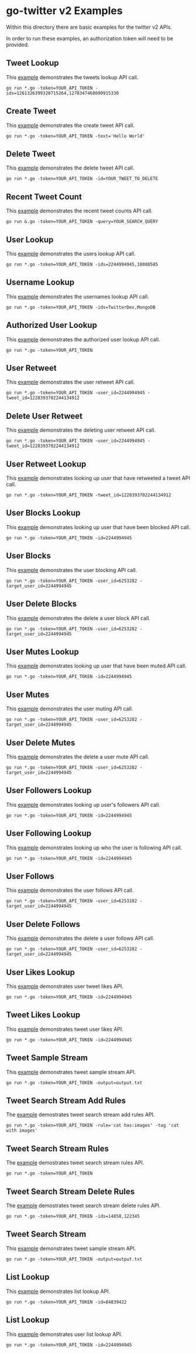# go-twitter v2 Examples
Within this directory there are basic examples for the twitter v2 APIs.

In order to run these examples, an authorization token will need to be provided.

## Tweet Lookup
This [example](./tweet-lookup) demonstrates the tweets lookup API call. 

```
go run *.go -token=YOUR_API_TOKEN -ids=1261326399320715264,1278347468690915330
```

## Create Tweet
This [example](./tweet-create) demonstrates the create tweet API call. 

```
go run *.go -token=YOUR_API_TOKEN -text='Hello World'
```

## Delete Tweet
This [example](./tweet-delete) demonstrates the delete tweet API call. 

```
go run *.go -token=YOUR_API_TOKEN -id=YOUR_TWEET_TO_DELETE
```

## Recent Tweet Count
This [example](./tweet-recent-counts) demonstrates the recent tweet counts API call.
```
go run &.go -token=YOUR_API_TOKEN -query=YOUR_SEARCH_QUERY
```

## User Lookup
This [example](./user-lookup) demonstrates the users lookup API call.

```
go run *.go -token=YOUR_API_TOKEN -ids=2244994945,18080585
```

## Username Lookup
This [example](./username-lookup) demonstrates the usernames lookup API call.

```
go run *.go -token=YOUR_API_TOKEN -ids=TwitterDev,MongoDB
```

## Authorized User Lookup
This [example](./auth-user-lookup) demonstrates the authorized user lookup API call.

```
go run *.go -token=YOUR_API_TOKEN
```

## User Retweet
This [example](./user-retweet) demonstrates the user retweet API call.

```
go run *.go -token=YOUR_API_TOKEN -user_id=2244994945 -tweet_id=1228393702244134912
```

## Delete User Retweet
This [example](./user-delete-retweet) demonstrates the deleting user retweet API call.

```
go run *.go -token=YOUR_API_TOKEN -user_id=2244994945 -tweet_id=1228393702244134912
```

## User Retweet Lookup
This [example](./user-retweet-lookup) demonstrates looking up user that have retweeted a tweet API call.

```
go run *.go -token=YOUR_API_TOKEN -tweet_id=1228393702244134912
```

## User Blocks Lookup
This [example](./user-blocks-lookup) demonstrates looking up user that have been blocked API call.

```
go run *.go -token=YOUR_API_TOKEN -id=2244994945
```
## User Blocks
This [example](./user-blocks) demonstrates the user blocking API call.

```
go run *.go -token=YOUR_API_TOKEN -user_id=6253282 -target_user_id=2244994945
```

## User Delete Blocks
This [example](./user-delete-blocks) demonstrates the delete a user block API call.

```
go run *.go -token=YOUR_API_TOKEN -user_id=6253282 -target_user_id=2244994945
```

## User Mutes Lookup
This [example](./user-mutes-lookup) demonstrates looking up user that have been muted API call.

```
go run *.go -token=YOUR_API_TOKEN -id=2244994945
```
## User Mutes
This [example](./user-mutes) demonstrates the user muting API call.

```
go run *.go -token=YOUR_API_TOKEN -user_id=6253282 -target_user_id=2244994945
```

## User Delete Mutes
This [example](./user-delete-mutes) demonstrates the delete a user mute API call.

```
go run *.go -token=YOUR_API_TOKEN -user_id=6253282 -target_user_id=2244994945
```

## User Followers Lookup
This [example](./user-followers-lookup) demonstrates looking up user's followers API call.

```
go run *.go -token=YOUR_API_TOKEN -id=2244994945
```

## User Following Lookup
This [example](./user-following-lookup) demonstrates looking up who the user is following API call.

```
go run *.go -token=YOUR_API_TOKEN -id=2244994945
```

## User Follows
This [example](./user-follows) demonstrates the user follows API call.

```
go run *.go -token=YOUR_API_TOKEN -user_id=6253282 -target_user_id=2244994945
```

## User Delete Follows
This [example](./user-delete-follows) demonstrates the delete a user follows API call.

```
go run *.go -token=YOUR_API_TOKEN -user_id=6253282 -target_user_id=2244994945
```

## User Likes Lookup
This [example](./user-like-lookup) demonstrates user tweet likes API.

```
go run *.go -token=YOUR_API_TOKEN -id=2244994945
```

## Tweet Likes Lookup
This [example](./tweet-like-lookup) demonstrates tweet user likes API.

```
go run *.go -token=YOUR_API_TOKEN -id=2244994945
```

## Tweet Sample Stream
This [example](./tweet-sample-stream) demonstrates tweet sample stream API.

```
go run *.go -token=YOUR_API_TOKEN -output=output.txt
```

## Tweet Search Stream Add Rules
The [example](./tweet-search-stream-add-rule) demostrates tweet search stream add rules API.

```
go run *.go -token=YOUR_API_TOKEN -rule='cat has:images' -tag 'cat with images'
```

## Tweet Search Stream Rules
The [example](./tweet-search-stream-rules) demostrates tweet search stream rules API.

```
go run *.go -token=YOUR_API_TOKEN
```

## Tweet Search Stream Delete Rules
The [example](./tweet-search-stream-delete-rule) demostrates tweet search stream delete rules API.

```
go run *.go -token=YOUR_API_TOKEN -ids=14858,122345
```

## Tweet Search Stream
This [example](./tweet-search-stream) demonstrates tweet sample stream API.

```
go run *.go -token=YOUR_API_TOKEN -output=output.txt
```

## List Lookup
This [example](./list-lookup) demonstrates list lookup API.

```
go run *.go -token=YOUR_API_TOKEN -id=84839422
```

## List Lookup
This [example](./user-list-lookup) demonstrates user list lookup API.

```
go run *.go -token=YOUR_API_TOKEN -id=2244994945
```

